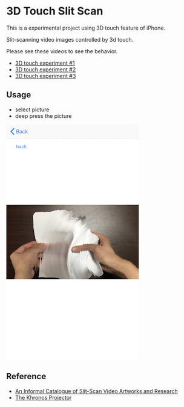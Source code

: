 # 3D Touch Slit Scan

This is a experimental project using 3D touch feature of iPhone.

Slit-scanning video images controlled by 3d touch.

Please see these videos to see the behavior.

- [3D touch experiment #1](https://www.youtube.com/watch?v=VpdZ49zY4yA)
- [3D touch experiment #2](https://www.youtube.com/watch?v=rliPUZSN6_o&t=24s)
- [3D touch experiment #3](https://www.youtube.com/watch?v=4C-AtnNLedQ)

## Usage
- select picture
- deep press the picture

![](./Sample.png)



## Reference

- [An Informal Catalogue of Slit-Scan Video Artworks and Research](http://www.flong.com/texts/lists/slit_scan/)
- [The Khronos Projector](http://www.k2.t.u-tokyo.ac.jp/perception/KhronosProjector/index-e.html)

